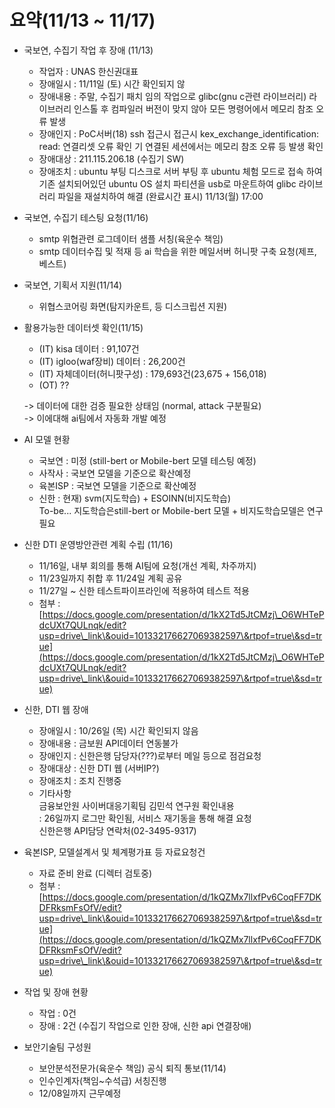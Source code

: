 # 요약(11/13 \~ 11/17)



* 국보연, 수집기 작업 후 장애 (11/13)
  * 작업자 : UNAS 한신권대표
  * 장애일시 : 11/11일 (토) 시간 확인되지 않
  * 장애내용 : 주말, 수집기 패치 임의 작업으로 glibc(gnu c관련 라이브러리) 라이브러리 인스톨 후 컴파일러 버전이 맞지 않아 모든 명령어에서 메모리 참조 오류 발생
  * 장애인지 : PoC서버(18) ssh 접근시 접근시 kex\_exchange\_identification: read: 연결리셋 오류 확인 기 연결된 세션에서는 메모리 참조 오류 등 발생 확인
  * 장애대상 : 211.115.206.18 (수집기 SW)
  * 장애조치 : ubuntu 부팅 디스크로 서버 부팅 후 ubuntu 체험 모드로 접속 하여 기존 설치되어있던 ubuntu OS 설치 파티션을 usb로 마운트하여 glibc 라이브러리 파일을 재설치하여 해결 (완료시간 표시) 11/13(월) 17:00
* 국보연, 수집기 테스팅 요청(11/16)
  * smtp 위협관련 로그데이터 샘플 서칭(육운수 책임)
  * smtp 데이터수집 및 적재 등 ai 학습을 위한 메일서버 허니팟 구축 요청(제프, 베스트)
* 국보연, 기획서 지원(11/14)
  * 위협스코어링 화면(탐지카운트, 등 디스크립션 지원)



*   활용가능한  데이터셋  확인(11/15)

    * (IT) kisa 데이터 : 91,107건
    * (IT) igloo(waf장비) 데이터 : 26,200건
    * (IT) 자체데이터(허니팟구성) : 179,693건(23,675 + 156,018)
    * (OT) ??

    \-> 데이터에 대한 검증 필요한 상태임   (normal, attack 구분필요)\
    \-> 이에대해 ai팀에서 자동화 개발 예정



* AI 모델 현황
  * 국보연 : 미정 (still-bert or Mobile-bert 모델   테스팅  예정)
  * 사작사 : 국보연 모델을 기준으로 확산예정
  * 육본ISP : 국보연 모델을 기준으로 확산예정
  * 신한 : 현재) svm(지도학습) + ESOINN(비지도학습)\
    &#x20;         To-be... 지도학습은still-bert or Mobile-bert 모델 + 비지도학습모델은 연구필요



*   신한 DTI 운영방안관련 계획 수립 (11/16)

    * 11/16일, 내부 회의를 통해 AI팀에 요청(개선 계획, 차주까지)
    * 11/23일까지 취합 후 11/24일 계획 공유
    * 11/27일 \~ 신한 테스트파이프라인에 적용하여 테스트 적용
    * 첨부 : [https://docs.google.com/presentation/d/1kX2Td5JtCMzj\_O6WHTePdcUXt7QULnqk/edit?usp=drive\_link\&ouid=101332176627069382597\&rtpof=true\&sd=true](https://docs.google.com/presentation/d/1kX2Td5JtCMzj\_O6WHTePdcUXt7QULnqk/edit?usp=drive\_link\&ouid=101332176627069382597\&rtpof=true\&sd=true)


* 신한, DTI 웹 장애
  * 장애일시 : 10/26일 (목) 시간 확인되지 않음
  * 장애내용 : 금보원 API데이터 연동불가
  * 장애인지 : 신한은행 담당자(???)로부터 메일 등으로 점검요청
  * 장애대상 : 신한 DTI 웹 (서버IP?)
  * 장애조치 : 조치 진행중
  * 기타사항 \
    금융보안원 사이버대응기획팀 김민석  연구원 확인내용\
    :  26일까지 로그만 확인됨, 서비스 재기동을 통해 해결 요청        \
    신한은행 API담당 연락처(02-3495-9317)



* 육본ISP, 모델설계서 및 체계평가표 등 자료요청건
  * 자료 준비 완료 (디렉터 검토중)
  * 첨부 : [https://docs.google.com/presentation/d/1kQZMx7llxfPv6CoqFF7DKDFRksmFsOfV/edit?usp=drive\_link\&ouid=101332176627069382597\&rtpof=true\&sd=true](https://docs.google.com/presentation/d/1kQZMx7llxfPv6CoqFF7DKDFRksmFsOfV/edit?usp=drive\_link\&ouid=101332176627069382597\&rtpof=true\&sd=true)



* 작업 및 장애 현황
  * 작업 : 0건
  * 장애 : 2건 (수집기  작업으로 인한 장애,   신한 api 연결장애)



* 보안기술팀 구성원
  * 보안분석전문가(육운수 책임) 공식 퇴직 통보(11/14)
  * 인수인계자(책임\~수석급) 서칭진행
  * 12/08일까지 근무예정



